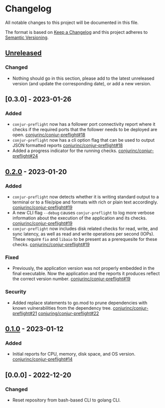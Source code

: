 # Changelog
All notable changes to this project will be documented in this file.

The format is based on [Keep a Changelog](http://keepachangelog.com/en/1.0.0/)
and this project adheres to [Semantic Versioning](http://semver.org/spec/v2.0.0.html).

## [Unreleased]
### Changed
- Nothing should go in this section, please add to the latest unreleased version
  (and update the corresponding date), or add a new version.

## [0.3.0] - 2023-01-26

### Added
- `conjur-preflight` now has a follower port connectivity report where it checks
  if the required ports that the follower needs to be deployed are open.
  [conjurinc/conjur-preflight#18](https://github.com/conjurinc/conjur-preflight/pull/18)
- `conjur-preflight` now has a cli option flag that can be used to output
  JSON formatted reports
  [conjurinc/conjur-preflight#18](https://github.com/conjurinc/conjur-preflight/pull/23)
- Added a progress indicator for the running checks.
  [conjurinc/conjur-preflight#24](https://github.com/conjurinc/conjur-preflight/pull/24)

## [0.2.0] - 2023-01-20

### Added
- `conjur-preflight` now detects whether it is writing standard output to a
  terminal or to a file/pipe and formats with rich or plain text accordingly.
  [conjurinc/conjur-preflight#19](https://github.com/conjurinc/conjur-preflight/pull/19)
- A new CLI flag `--debug` causes `conjur-preflight` to log more verbose
  information about the execution of the application and its checks.
  [conjurinc/conjur-preflight#19](https://github.com/conjurinc/conjur-preflight/pull/19)
- `conjur-preflight` now includes disk related checks for read, write, and sync
  latency, as well as read and write operations per second (IOPs). These require
  `fio` and `libaio` to be present as a prerequesite for these checks.
  [conjurinc/conjur-preflight#19](https://github.com/conjurinc/conjur-preflight/pull/19)

### Fixed
- Previously, the application version was not properly embedded in the final
  executable. Now the application and the reports it produces reflect the
  correct version number.
  [conjurinc/conjur-preflight#19](https://github.com/conjurinc/conjur-preflight/pull/19)

### Security
- Added replace statements to go.mod to prune dependencies with known vulnerabilities from
  the dependency tree.
  [conjurinc/conjur-preflight#21](https://github.com/conjurinc/conjur-preflight/pull/21)
  [conjuring/conjur-preflight#22](https://github.com/conjurinc/conjur-preflight/pull/22)

## [0.1.0] - 2023-01-12

### Added
- Initial reports for CPU, memory, disk space, and OS version.
  [conjurinc/conjur-preflight#14](https://github.com/conjurinc/conjur-preflight/pull/14)

## [0.0.0] - 2022-12-20

### Changed
- Reset repository from bash-based CLI to golang CLI.

[Unreleased]: https://github.com/conjurinc/conjur-preflight/compare/v0.2.0...HEAD
[0.2.0]: https://github.com/conjurinc/conjur-preflight/compare/v0.1.0...v0.2.0
[0.1.0]: https://github.com/conjurinc/conjur-preflight/compare/v0.0.0...v0.1.0
